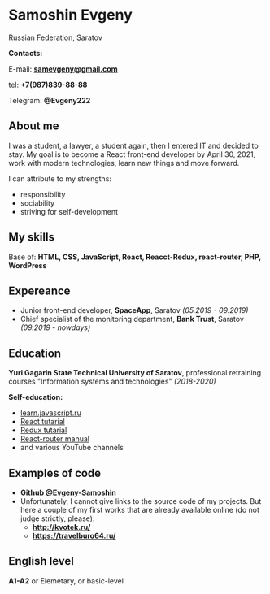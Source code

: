 # Samoshin Evgeny

Russian Federation, Saratov

**Contacts:**

E-mail: **samevgeny@gmail.com**

tel: **+7(987)839-88-88**

Telegram: **@Evgeny222**

## About me

I was a student, a lawyer, a student again, then I entered IT and decided to stay. My goal is to become a React front-end developer by April 30, 2021, work with modern technologies, learn new things and move forward.

I can attribute to my strengths:
- responsibility
- sociability
- striving for self-development

## My skills

Base of: **HTML, CSS, JavaScript, React, Reacct-Redux, react-router, PHP, WordPress**

## Expereance

- Junior front-end developer, **SpaceApp**, Saratov *(05.2019 - 09.2019)*
- Chief specialist of the monitoring department, **Bank Trust**, Saratov *(09.2019 - nowdays)*

## Education

**Yuri Gagarin State Technical University of Saratov**,
professional retraining courses "Information systems and technologies" *(2018-2020)*

**Self-education:**
 - [learn.javascript.ru](https://learn.javascript.ru/)
 - [React tutarial](https://ru.reactjs.org/docs/getting-started.html)
 - [Redux tutarial](https://redux.js.org/tutorials/essentials/part-1-overview-concepts)
 - [React-router manual](https://reactrouter.com/web/guides/quick-start)
 - and various YouTube channels

## Examples of code

- **[Github @Evgeny-Samoshin](https://github.com/Evgeny-Samoshin)**
 - Unfortunately, I cannot give links to the source code of my projects. But here
a couple of my first works that are already available online (do not judge strictly, please):
    - **http://kvotek.ru/**
    - **https://travelburo64.ru/**

## English level

**A1-A2** or Elemetary, or basic-level